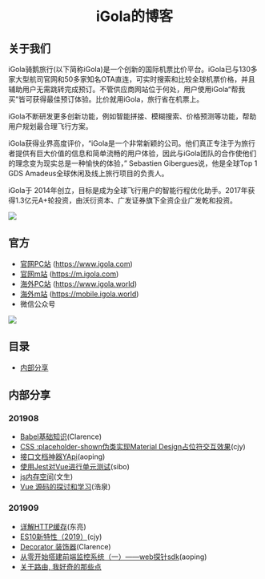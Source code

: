 

<h1 align="center">iGola的博客</h1>

## 关于我们

iGola骑鹅旅行(以下简称iGola)是一个创新的国际机票比价平台。iGola已与130多家大型航司官网和50多家知名OTA直连，可实时搜索和比较全球机票价格，并且辅助用户无需跳转完成预订。不管供应商网站位于何处，用户使用iGola“帮我买”皆可获得最佳预订体验。比价就用iGola，旅行省在机票上。

iGola不断研发更多创新功能，例如智能拼接、模糊搜索、价格预测等功能，帮助用户规划最合理飞行方案。

iGola获得业界高度评价，“iGola是一个非常新颖的公司。他们真正专注于为旅行者提供有巨大价值的信息和简单流畅的用户体验，因此与iGola团队的合作使他们的理念变为现实总是一种愉快的体验，” Sebastien Gibergues说，他是全球Top 1 GDS Amadeus全球休闲及线上旅行项目的负责人。

iGola于 2014年创立，目标是成为全球飞行用户的智能行程优化助手。2017年获得1.3亿元A+轮投资，由沃衍资本、广发证券旗下全资企业广发乾和投资。

![](https://content.igola.com/static/WEB/images/brand/aboutus/brand_aboutus_ZH.jpg)

## 官方

* [官网PC站](https://www.igola.com) (https://www.igola.com)
* [官网m站](https://m.igola.com) (https://m.igola.com)
* [海外PC站](https://www.igola.world) (https://www.igola.world)
* [海外m站](https://mobile.igola.world) (https://mobile.igola.world)
* 微信公众号

![](https://content.igola.com/static/COMMON/images/igola_weixin_qrcode_new.jpg)


## 目录

* [内部分享](#内部分享)

## 内部分享

### 201908

* [Babel基础知识](SHARE/201908/Babel基础知识_Clarence.md)(Clarence)
* [CSS :placeholder-shown伪类实现Material Design占位符交互效果](SHARE/cjy/placeholder-shown_cjy.md)(cjy)
* [接口文档神器YApi](https://juejin.im/post/5d6688685188250ff779b5a9)(aoping)
* [使用Jest对Vue进行单元测试](https://juejin.im/post/5d7085845188254d1722c17d)(sibo)
* [js内存空间](https://github.com/950905/record-summary/blob/master/common/js%E5%86%85%E5%AD%98%E7%9B%B8%E5%85%B3.md)(文生)
* [ Vue 源码的探讨和学习](https://github.com/Andraw-lin/about-Vue)(浩泉)

### 201909
* [详解HTTP缓存](https://juejin.im/post/5d74870e6fb9a06b32609812)(东亮)
* [ES10新特性（2019）](SHARE/cjy/ES10新特性_cjy.md)(cjy)
* [Decorator 装饰器](https://github.com/yougola/blog/blob/master/SHARE/201909/Decorators_Clarence.md)(Clarence)
* [从零开始搭建前端监控系统（一）——web探针sdk](https://juejin.im/post/5d8c2ae1518825091b2c17e6)(aoping)
* [关于路由, 我好奇的那些点](https://www.cnblogs.com/Tiboo/p/11588022.html)
